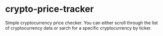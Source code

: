 # crypto-price-tracker
Simple cryptocurrency price checker.
You can either scroll through the list of cryptocurrency data or sarch for a specific cryptocurrency by ticker.
